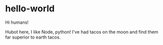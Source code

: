 # hello-world

Hi humans!

Hubot here, I like Node, python!
I've had tacos on the moon and find them far superior to earth tacos.
